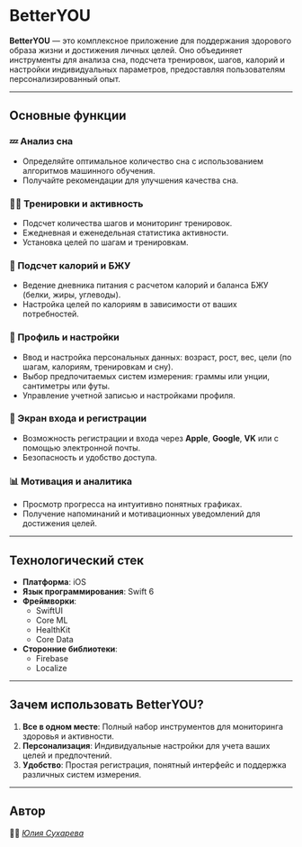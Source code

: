 # BetterYOU

**BetterYOU** — это комплексное приложение для поддержания здорового образа жизни и достижения личных целей. Оно объединяет инструменты для анализа сна, подсчета тренировок, шагов, калорий и настройки индивидуальных параметров, предоставляя пользователям персонализированный опыт.

---

## Основные функции

### 💤 Анализ сна
- Определяйте оптимальное количество сна с использованием алгоритмов машинного обучения.
- Получайте рекомендации для улучшения качества сна.

### 🏃‍♂️ Тренировки и активность
- Подсчет количества шагов и мониторинг тренировок.
- Ежедневная и еженедельная статистика активности.
- Установка целей по шагам и тренировкам.

### 🍎 Подсчет калорий и БЖУ
- Ведение дневника питания с расчетом калорий и баланса БЖУ (белки, жиры, углеводы).
- Настройка целей по калориям в зависимости от ваших потребностей.

### 👤 Профиль и настройки
- Ввод и настройка персональных данных: возраст, рост, вес, цели (по шагам, калориям, тренировкам и сну).
- Выбор предпочитаемых систем измерения: граммы или унции, сантиметры или футы.
- Управление учетной записью и настройками профиля.

### 🔐 Экран входа и регистрации
- Возможность регистрации и входа через **Apple**, **Google**, **VK** или с помощью электронной почты.
- Безопасность и удобство доступа.

### 📊 Мотивация и аналитика
- Просмотр прогресса на интуитивно понятных графиках.
- Получение напоминаний и мотивационных уведомлений для достижения целей.

---

## Технологический стек

- **Платформа**: iOS  
- **Язык программирования**: Swift 6  
- **Фреймворки**:  
  - SwiftUI  
  - Core ML  
  - HealthKit  
  - Core Data  
- **Сторонние библиотеки**:  
  - Firebase  
  - Localize  

---

## Зачем использовать BetterYOU?

1. **Все в одном месте**: Полный набор инструментов для мониторинга здоровья и активности.  
2. **Персонализация**: Индивидуальные настройки для учета ваших целей и предпочтений.  
3. **Удобство**: Простая регистрация, понятный интерфейс и поддержка различных систем измерения.  

---

## Автор

👩‍💻 *[Юлия Сухарева](https://github.com/Suharichek)*  

